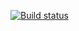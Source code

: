 [![Build status](https://ci.appveyor.com/api/projects/status/f79ks4urett4q7q5?svg=true)](https://ci.appveyor.com/project/dofpo/hw5-1-selenide)